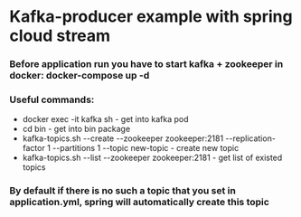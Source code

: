 # Kafka-producer example with spring cloud stream

### Before application run you have to start kafka + zookeeper in docker: docker-compose up -d

### Useful commands:
- docker exec -it kafka sh - get into kafka pod
- cd bin - get into bin package
- kafka-topics.sh --create --zookeeper zookeeper:2181 --replication-factor 1 --partitions 1 --topic new-topic - create new topic
- kafka-topics.sh --list --zookeeper zookeeper:2181 - get list of existed topics
    
### By default if there is no such a topic that you set in application.yml, spring will automatically create this topic